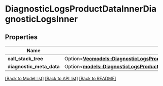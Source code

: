 # DiagnosticLogsProductDataInnerDiagnosticLogsInner

## Properties

Name | Type | Description | Notes
------------ | ------------- | ------------- | -------------
**call_stack_tree** | Option<[**Vec<models::DiagnosticLogsProductDataInnerDiagnosticLogsInnerCallStackTreeInner>**](diagnosticLogs_productData_inner_diagnosticLogs_inner_callStackTree_inner.md)> |  | [optional]
**diagnostic_meta_data** | Option<[**models::DiagnosticLogsProductDataInnerDiagnosticLogsInnerDiagnosticMetaData**](diagnosticLogs_productData_inner_diagnosticLogs_inner_diagnosticMetaData.md)> |  | [optional]

[[Back to Model list]](../README.md#documentation-for-models) [[Back to API list]](../README.md#documentation-for-api-endpoints) [[Back to README]](../README.md)


